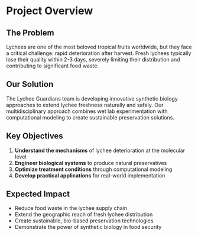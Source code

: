 # Project Overview

## The Problem

Lychees are one of the most beloved tropical fruits worldwide, but they face a critical challenge: rapid deterioration after harvest. Fresh lychees typically lose their quality within 2-3 days, severely limiting their distribution and contributing to significant food waste.

## Our Solution

The Lychee Guardians team is developing innovative synthetic biology approaches to extend lychee freshness naturally and safely. Our multidisciplinary approach combines wet lab experimentation with computational modeling to create sustainable preservation solutions.

## Key Objectives

1. **Understand the mechanisms** of lychee deterioration at the molecular level
2. **Engineer biological systems** to produce natural preservatives
3. **Optimize treatment conditions** through computational modeling
4. **Develop practical applications** for real-world implementation

## Expected Impact

- Reduce food waste in the lychee supply chain
- Extend the geographic reach of fresh lychee distribution
- Create sustainable, bio-based preservation technologies
- Demonstrate the power of synthetic biology in food security